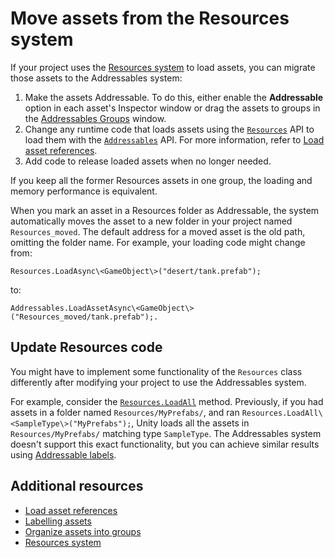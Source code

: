 # Move assets from the Resources system

If your project uses the [Resources system](xref:um-loading-resources-at-runtime) to load assets, you can migrate those assets to the Addressables system:

1. Make the assets Addressable. To do this, either enable the __Addressable__ option in each asset's Inspector window or drag the assets to groups in the [Addressables Groups](GroupsWindow.md) window.
1. Change any runtime code that loads assets using the [`Resources`](xref:UnityEngine.Resources) API to load them with the [`Addressables`](xref:UnityEngine.AddressableAssets.Addressables) API. For more information, refer to [Load asset references](LoadingAssetReferences.md).
1. Add code to release loaded assets when no longer needed.

If you keep all the former Resources assets in one group, the loading and memory performance is equivalent.

When you mark an asset in a Resources folder as Addressable, the system automatically moves the asset to a new folder in your project named `Resources_moved`. The default address for a moved asset is the old path, omitting the folder name. For example, your loading code might change from:

```
Resources.LoadAsync\<GameObject\>("desert/tank.prefab");
```
to:

```
Addressables.LoadAssetAsync\<GameObject\>("Resources_moved/tank.prefab");.
```

## Update Resources code

You might have to implement some functionality of the `Resources` class differently after modifying your project to use the Addressables system.

For example, consider the [`Resources.LoadAll`](https://docs.unity3d.com/ScriptReference/Resources.LoadAll.html) method. Previously, if you had assets in a folder named `Resources/MyPrefabs/`, and ran `Resources.LoadAll\<SampleType\>("MyPrefabs");`, Unity loads all the assets in `Resources/MyPrefabs/` matching type `SampleType`. The Addressables system doesn't support this exact functionality, but you can achieve similar results using [Addressable labels](xref:addressables-labels).

## Additional resources

* [Load asset references](LoadingAssetReferences.md)
* [Labelling assets](Labels.md)
* [Organize assets into groups](groups-intro.md)
* [Resources system](xref:um-loading-resources-at-runtime)